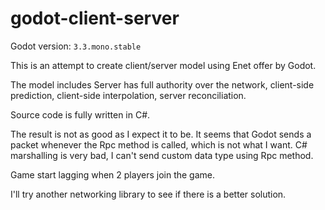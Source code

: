 # godot-client-server
Godot version: `3.3.mono.stable`

This is an attempt to create client/server model using Enet offer by Godot.

The model includes Server has full authority over the network, client-side prediction, client-side interpolation, server reconciliation.

Source code is fully written in C#.

The result is not as good as I expect it to be. It seems that Godot sends a packet whenever the Rpc method is called, which is not what I want.
C# marshalling is very bad, I can't send custom data type using Rpc method.

Game start lagging when 2 players join the game.

I'll try another networking library to see if there is a better solution.
